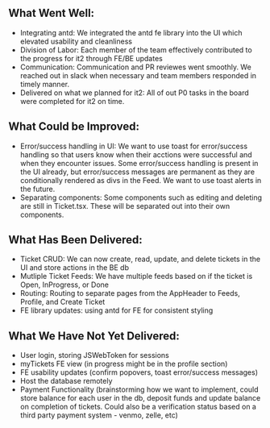 ## What Went Well:

- Integrating antd: We integrated the antd fe library into the UI which elevated usability and cleanliness
- Division of Labor: Each member of the team effectively contributed to the progress for it2 through FE/BE updates
- Communication: Communication and PR reviewes went smoothly. We reached out in slack when necessary and team members responded in timely manner.
- Delivered on what we planned for it2: All of out P0 tasks in the board were completed for it2 on time.

## What Could be Improved:

- Error/success handling in UI: We want to use toast for error/success handling so that users know when their acctions were successful and when they encounter issues. Some error/success handling is present in the UI already, but error/success messages are permanent as they are conditionally rendered as divs in the Feed. We want to use toast alerts in the future.
- Separating components: Some components such as editing and deleting are still in Ticket.tsx. These will be separated out into their own components.

## What Has Been Delivered:

- Ticket CRUD: We can now create, read, update, and delete tickets in the UI and store actions in the BE db
- Mutliple Ticket Feeds: We have multiple feeds based on if the ticket is Open, InProgress, or Done
- Routing: Routing to separate pages from the AppHeader to Feeds, Profile, and Create Ticket
- FE library updates: using antd for FE for consistent styling

## What We Have Not Yet Delivered:

- User login, storing JSWebToken for sessions
- myTickets FE view (in progress might be in the profile section)
- FE usability updates (confirm popovers, toast error/success messages)
- Host the database remotely
- Payment Functionality (brainstorming how we want to implement, could store balance for each user in the db, deposit funds and update balance on completion of tickets. Could also be a verification status based on a third party payment system - venmo, zelle, etc)
